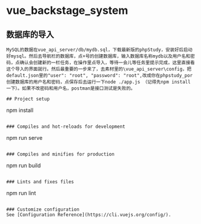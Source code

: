 #  vue_backstage_system
## 数据库的导入
```
MySQL的数据在vue_api_server/db/mydb.sql，下载最新版的phpStudy，安装好后启动好mysql。然后去导航栏的数据库，点+号的创建数据库，输入数据库名称mydb以及用户名和密码，点确认会创建新的一栏任务，在操作里点导入，等待一会儿等任务里提示完成，这里直接看这个导入的界面就行。然后最重要的一步来了，去素材里的\vue_api_server\config，把default.json里的"user": "root", "password": "root",改成你在phpstudy_por创建数据库的用户名和密码，点保存后去运行一下node ./app.js （记得先npm install 一下）。如果不改密码和用户名，postman是接口测试是失败的。

## Project setup
```
npm install
```

### Compiles and hot-reloads for development
```
npm run serve
```

### Compiles and minifies for production
```
npm run build
```

### Lints and fixes files
```
npm run lint
```

### Customize configuration
See [Configuration Reference](https://cli.vuejs.org/config/).

